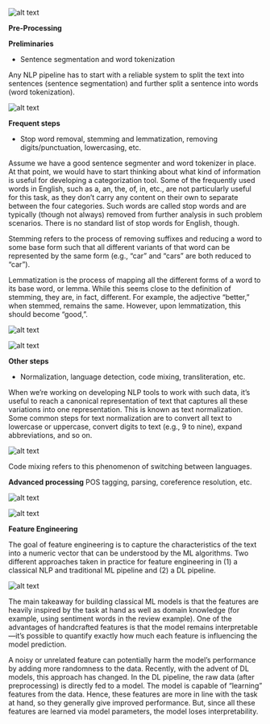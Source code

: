 ![alt text](https://raw.githubusercontent.com/practical-nlp/practical-nlp-figures/master/figures/2-1.png)

**Pre-Processing**

__Preliminaries__

* Sentence segmentation and word tokenization

Any NLP pipeline has to start with a reliable system to split the text into sentences (sentence segmentation) and further split a sentence into words (word tokenization).

![alt text](https://raw.githubusercontent.com/practical-nlp/practical-nlp-figures/master/figures/2-6.png)


__Frequent steps__

* Stop word removal, stemming and lemmatization, removing digits/punctuation, lowercasing, etc.

Assume we have a good sentence segmenter and word tokenizer in place. At that point, we would have to start thinking about what kind of information is useful for developing a categorization tool. Some of the frequently used words in English, such as a, an, the, of, in, etc., are not particularly useful for this task, as they don’t carry any content on their own to separate between the four categories. Such words are called stop words and are typically (though not always) removed from further analysis in such problem scenarios. There is no standard list of stop words for English, though.

Stemming refers to the process of removing suffixes and reducing a word to some base form such that all different variants of that word can be represented by the same form (e.g., “car” and “cars” are both reduced to “car”).

Lemmatization is the process of mapping all the different forms of a word to its base word, or lemma. While this seems close to the definition of stemming, they are, in fact, different. For example, the adjective “better,” when stemmed, remains the same. However, upon lemmatization, this should become “good,”.

![alt text](https://raw.githubusercontent.com/practical-nlp/practical-nlp-figures/master/figures/2-7.png)


![alt text](https://raw.githubusercontent.com/practical-nlp/practical-nlp-figures/master/figures/2-8.png)


__Other steps__

* Normalization, language detection, code mixing, transliteration, etc.

When we’re working on developing NLP tools to work with such data, it’s useful to reach a canonical representation of text that captures all these variations into one representation. This is known as text normalization. Some common steps for text normalization are to convert all text to lowercase or uppercase, convert digits to text (e.g., 9 to nine), expand abbreviations, and so on.

![alt text](https://raw.githubusercontent.com/practical-nlp/practical-nlp-figures/master/figures/2-9.png)

Code mixing refers to this phenomenon of switching between languages.

__Advanced processing__
POS tagging, parsing, coreference resolution, etc.

![alt text](https://raw.githubusercontent.com/practical-nlp/practical-nlp-figures/master/figures/2-10.png)

![alt text](https://raw.githubusercontent.com/practical-nlp/practical-nlp-figures/master/figures/2-11.png)


**Feature Engineering**

The goal of feature engineering is to capture the characteristics of the text into a numeric vector that can be understood by the ML algorithms. Two different approaches taken in practice for feature engineering in (1) a classical NLP and traditional ML pipeline and (2) a DL pipeline.

![alt text](https://raw.githubusercontent.com/practical-nlp/practical-nlp-figures/master/figures/2-12.png)

The main takeaway for building classical ML models is that the features are heavily inspired by the task at hand as well as domain knowledge (for example, using sentiment words in the review example). One of the advantages of handcrafted features is that the model remains interpretable—it’s possible to quantify exactly how much each feature is influencing the model prediction.

A noisy or unrelated feature can potentially harm the model’s performance by adding more randomness to the data. Recently, with the advent of DL models, this approach has changed. In the DL pipeline, the raw data (after preprocessing) is directly fed to a model. The model is capable of “learning” features from the data. Hence, these features are more in line with the task at hand, so they generally give improved performance. But, since all these features are learned via model parameters, the model loses interpretability.